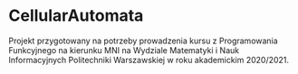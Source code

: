 # CellularAutomata

Projekt przygotowany na potrzeby prowadzenia kursu z Programowania Funkcyjnego na kierunku MNI na Wydziale
Matematyki i Nauk Informacyjnych Politechniki Warszawskiej w roku akademickim 2020/2021.

